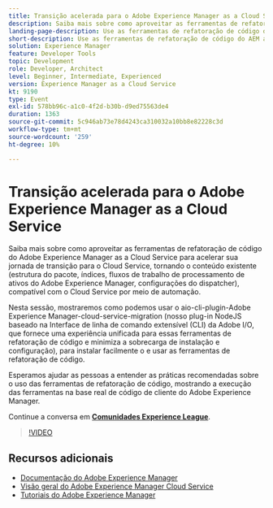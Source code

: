 ```yaml
---
title: Transição acelerada para o Adobe Experience Manager as a Cloud Service
description: Saiba mais sobre como aproveitar as ferramentas de refatoração de código do Adobe Experience Manager as a Cloud Service para acelerar sua jornada de transição para o Cloud Service, tornando o conteúdo existente (estrutura do pacote, índices, fluxos de trabalho de processamento de ativos do Adobe Experience Manager, configurações do dispatcher), compatível com o Cloud Service por meio de automação.
landing-page-description: Use as ferramentas de refatoração de código do AEM as a Cloud Service para acelerar sua transição para o Cloud Service.
short-description: Use as ferramentas de refatoração de código do AEM as a Cloud Service para acelerar sua transição para o Cloud Service.
solution: Experience Manager
feature: Developer Tools
topic: Development
role: Developer, Architect
level: Beginner, Intermediate, Experienced
version: Experience Manager as a Cloud Service
kt: 9190
type: Event
exl-id: 578bb96c-a1c0-4f2d-b30b-d9ed75563de4
duration: 1363
source-git-commit: 5c946ab73e78d4243ca310032a10bb8e82228c3d
workflow-type: tm+mt
source-wordcount: '259'
ht-degree: 10%

---
```


# Transição acelerada para o Adobe Experience Manager as a Cloud Service

Saiba mais sobre como aproveitar as ferramentas de refatoração de código do Adobe Experience Manager as a Cloud Service para acelerar sua jornada de transição para o Cloud Service, tornando o conteúdo existente (estrutura do pacote, índices, fluxos de trabalho de processamento de ativos do Adobe Experience Manager, configurações do dispatcher), compatível com o Cloud Service por meio de automação.

Nesta sessão, mostraremos como podemos usar o aio-cli-plugin-Adobe Experience Manager-cloud-service-migration (nosso plug-in NodeJS baseado na Interface de linha de comando extensível (CLI) da Adobe I/O, que fornece uma experiência unificada para essas ferramentas de refatoração de código e minimiza a sobrecarga de instalação e configuração), para instalar facilmente o e usar as ferramentas de refatoração de código.

Esperamos ajudar as pessoas a entender as práticas recomendadas sobre o uso das ferramentas de refatoração de código, mostrando a execução das ferramentas na base real de código de cliente do Adobe Experience Manager.

Continue a conversa em **[Comunidades Experience League](https://adobe.ly/3ETr7FI)**.

>[!VIDEO](https://video.tv.adobe.com/v/338036/?quality=12&learn=on&hidetitle=true)

## Recursos adicionais

- [Documentação do Adobe Experience Manager](https://experienceleague.adobe.com/docs/experience-manager-cloud-service.html)
- [Visão geral do Adobe Experience Manager Cloud Service](https://experienceleague.adobe.com/docs/experience-manager-cloud-service/overview/home.html)
- [Tutoriais do Adobe Experience Manager](https://experienceleague.adobe.com/docs/experience-manager-tutorials.html)
